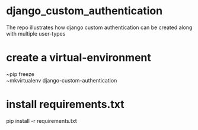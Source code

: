 # django_custom_authentication
The repo illustrates how django custom authentication can be created along with multiple user-types

# create a virtual-environment
~pip freeze <br />
~mkvirtualenv django-custom-authentication

# install requirements.txt
pip install -r requirements.txt
